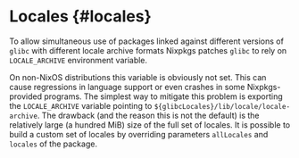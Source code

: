 # Locales {#locales}

To allow simultaneous use of packages linked against different versions of `glibc` with different locale archive formats Nixpkgs patches `glibc` to rely on `LOCALE_ARCHIVE` environment variable.

On non-NixOS distributions this variable is obviously not set. This can cause regressions in language support or even crashes in some Nixpkgs-provided programs. The simplest way to mitigate this problem is exporting the `LOCALE_ARCHIVE` variable pointing to `${glibcLocales}/lib/locale/locale-archive`. The drawback (and the reason this is not the default) is the relatively large (a hundred MiB) size of the full set of locales. It is possible to build a custom set of locales by overriding parameters `allLocales` and `locales` of the package.
